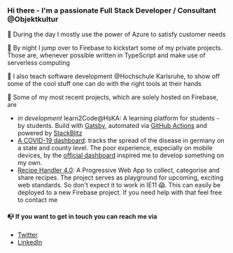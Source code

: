 ### Hi there - I'm a passionate Full Stack Developer / Consultant @Objektkultur

:high_brightness: During the day I mostly use the power of Azure to satisfy customer needs

:full_moon_with_face: By night I jump over to Firebase to kickstart some of my private projects. Those are, whenever possible written in TypeScript and make use of serverless computing

:school: I also teach software development @Hochschule Karlsruhe, to show off some of the cool stuff one can do with the right tools at their hands

:rocket: Some of my most recent projects, which are solely hosted on Firebase, are
- *in development* learn2Code@HsKA: A learning platform for students - by students. Build with [Gatsby](https://www.gatsbyjs.org/), automated via [GitHub Actions](https://github.com/features/actions) and powered by [StackBlitz](https://stackblitz.com/)
- [A COVID-19 dashboard](https://rkicasesapi.web.app/): tracks the spread of the disease in germany on a state and county level. The poor experience, especially on mobile devices, by the [official dashboard](https://experience.arcgis.com/experience/478220a4c454480e823b17327b2bf1d4) inspired me to develop something on my own.
- [Recipe Handler 4.0](https://recipehandler.web.app/): A Progressive Web App to collect, categorise and share recipes. The project serves as playground for upcoming, exciting web standards. So don't expect it to work in IE11 :scream:. This can easily be deployed to a new Firebase project. If you need help with that feel free to contact me 

#### :mailbox_with_no_mail: If you want to get in touch you can reach me via

- [Twitter](https://twitter.com/fabi_hinz)
- [LinkedIn](https://www.linkedin.com/in/fabianhinz/)
